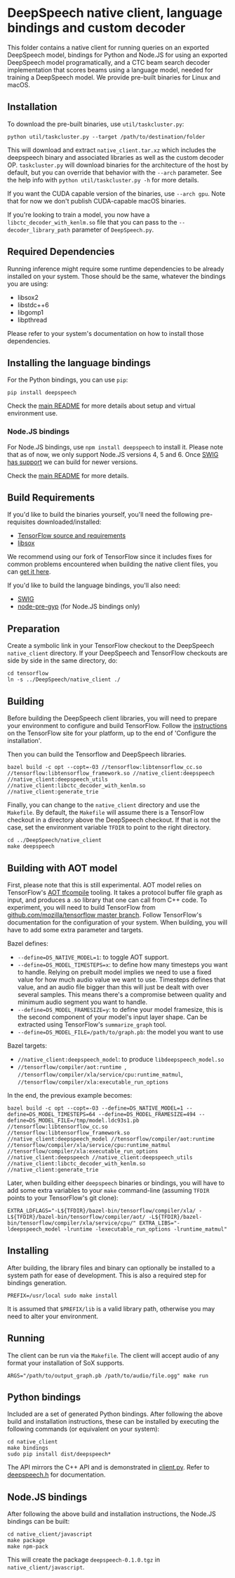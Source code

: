 # DeepSpeech native client, language bindings and custom decoder

This folder contains a native client for running queries on an exported DeepSpeech model, bindings for Python and Node.JS for using an exported DeepSpeech model programatically, and a CTC beam search decoder implementation that scores beams using a language model, needed for training a DeepSpeech model. We provide pre-built binaries for Linux and macOS.

## Installation

To download the pre-built binaries, use `util/taskcluster.py`:

```
python util/taskcluster.py --target /path/to/destination/folder
```

This will download and extract `native_client.tar.xz` which includes the deepspeech binary and associated libraries as well as the custom decoder OP. `taskcluster.py` will download binaries for the architecture of the host by default, but you can override that behavior with the `--arch` parameter. See the help info with `python util/taskcluster.py -h` for more details.

If you want the CUDA capable version of the binaries, use `--arch gpu`. Note that for now we don't publish CUDA-capable macOS binaries.

If you're looking to train a model, you now have a `libctc_decoder_with_kenlm.so` file that you can pass to the `--decoder_library_path` parameter of `DeepSpeech.py`.

## Required Dependencies

Running inference might require some runtime dependencies to be already installed on your system. Those should be the same, whatever the bindings you are using:
* libsox2
* libstdc++6
* libgomp1
* libpthread

Please refer to your system's documentation on how to install those dependencies.

## Installing the language bindings

For the Python bindings, you can use `pip`:

```
pip install deepspeech
```

Check the [main README](../README.md) for more details about setup and virtual environment use.

### Node.JS bindings

For Node.JS bindings, use `npm install deepspeech` to install it. Please note that as of now, we only support Node.JS versions 4, 5 and 6. Once [SWIG has support](https://github.com/swig/swig/pull/968) we can build for newer versions.

Check the [main README](../README.md) for more details.

## Build Requirements

If you'd like to build the binaries yourself, you'll need the following pre-requisites downloaded/installed:

* [TensorFlow source and requirements](https://www.tensorflow.org/install/install_sources)
* [libsox](https://sourceforge.net/projects/sox/)

We recommend using our fork of TensorFlow since it includes fixes for common problems encountered when building the native client files, you can [get it here](https://github.com/mozilla/tensorflow/).

If you'd like to build the language bindings, you'll also need:

* [SWIG](http://www.swig.org/)
* [node-pre-gyp](https://github.com/mapbox/node-pre-gyp) (for Node.JS bindings only)

## Preparation

Create a symbolic link in your TensorFlow checkout to the DeepSpeech `native_client` directory. If your DeepSpeech and TensorFlow checkouts are side by side in the same directory, do:

```
cd tensorflow
ln -s ../DeepSpeech/native_client ./
```

## Building

Before building the DeepSpeech client libraries, you will need to prepare your environment to configure and build TensorFlow. Follow the [instructions](https://www.tensorflow.org/install/install_sources) on the TensorFlow site for your platform, up to the end of 'Configure the installation'.

Then you can build the Tensorflow and DeepSpeech libraries.

```
bazel build -c opt --copt=-O3 //tensorflow:libtensorflow_cc.so //tensorflow:libtensorflow_framework.so //native_client:deepspeech //native_client:deepspeech_utils //native_client:libctc_decoder_with_kenlm.so //native_client:generate_trie
```

Finally, you can change to the `native_client` directory and use the `Makefile`. By default, the `Makefile` will assume there is a TensorFlow checkout in a directory above the DeepSpeech checkout. If that is not the case, set the environment variable `TFDIR` to point to the right directory.

```
cd ../DeepSpeech/native_client
make deepspeech
```

## Building with AOT model

First, please note that this is still experimental. AOT model relies on TensorFlow's [AOT tfcompile](https://www.tensorflow.org/performance/xla/tfcompile) tooling. It takes a protocol buffer file graph as input, and produces a .so library that one can call from C++ code.
To experiment, you will need to build TensorFlow from [github.com/mozilla/tensorflow master branch](https://github.com/mozilla/tensorflow). Follow TensorFlow's documentation for the configuration of your system.
When building, you will have to add some extra parameter and targets.

Bazel defines:
* `--define=DS_NATIVE_MODEL=1`: to toggle AOT support.
* `--define=DS_MODEL_TIMESTEPS=x`: to define how many timesteps you want to handle. Relying on prebuilt model implies we need to use a fixed value for how much audio value we want to use. Timesteps defines that value, and an audio file bigger than this will just be dealt with over several samples. This means there's a compromise between quality and minimum audio segment you want to handle.
* `--define=DS_MODEL_FRAMESIZE=y`: to define your model framesize, this is the second component of your model's input layer shape. Can be extracted using TensorFlow's `summarize_graph` tool.
* `--define=DS_MODEL_FILE=/path/to/graph.pb`: the model you want to use

Bazel targets:
* `//native_client:deepspeech_model`: to produce `libdeepspeech_model.so`
* `//tensorflow/compiler/aot:runtime `, `//tensorflow/compiler/xla/service/cpu:runtime_matmul`, `//tensorflow/compiler/xla:executable_run_options`

In the end, the previous example becomes:

```
bazel build -c opt --copt=-O3 --define=DS_NATIVE_MODEL=1 --define=DS_MODEL_TIMESTEPS=64 --define=DS_MODEL_FRAMESIZE=494 --define=DS_MODEL_FILE=/tmp/model.ldc93s1.pb //tensorflow:libtensorflow_cc.so //tensorflow:libtensorflow_framework.so //native_client:deepspeech_model //tensorflow/compiler/aot:runtime //tensorflow/compiler/xla/service/cpu:runtime_matmul //tensorflow/compiler/xla:executable_run_options //native_client:deepspeech //native_client:deepspeech_utils //native_client:libctc_decoder_with_kenlm.so //native_client:generate_trie
```

Later, when building either `deepspeech` binaries or bindings, you will have to add some extra variables to your `make` command-line (assuming `TFDIR` points to your TensorFlow's git clone):
```
EXTRA_LDFLAGS="-L${TFDIR}/bazel-bin/tensorflow/compiler/xla/ -L${TFDIR}/bazel-bin/tensorflow/compiler/aot/ -L${TFDIR}/bazel-bin/tensorflow/compiler/xla/service/cpu/" EXTRA_LIBS="-ldeepspeech_model -lruntime -lexecutable_run_options -lruntime_matmul"
```

## Installing

After building, the library files and binary can optionally be installed to a system path for ease of development. This is also a required step for bindings generation.

```
PREFIX=/usr/local sudo make install
```

It is assumed that `$PREFIX/lib` is a valid library path, otherwise you may need to alter your environment.

## Running

The client can be run via the `Makefile`. The client will accept audio of any format your installation of SoX supports.

```
ARGS="/path/to/output_graph.pb /path/to/audio/file.ogg" make run
```

## Python bindings

Included are a set of generated Python bindings. After following the above build and installation instructions, these can be installed by executing the following commands (or equivalent on your system):

```
cd native_client
make bindings
sudo pip install dist/deepspeech*
```

The API mirrors the C++ API and is demonstrated in [client.py](python/client.py). Refer to [deepspeech.h](deepspeech.h) for documentation.

## Node.JS bindings

After following the above build and installation instructions, the Node.JS bindings can be built:

```
cd native_client/javascript
make package
make npm-pack
```

This will create the package `deepspeech-0.1.0.tgz` in `native_client/javascript`.
